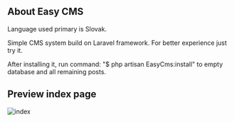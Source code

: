 

## About Easy CMS
Language used primary is Slovak.

Simple CMS system build on Laravel framework. For better experience just try it. 

After installing it, run command: "$ php artisan EasyCms:install" to empty database and all remaining posts.  

## Preview index page
![index](https://user-images.githubusercontent.com/61518970/96163539-4cfac000-0f1a-11eb-8320-4261eb9ebfef.png)
